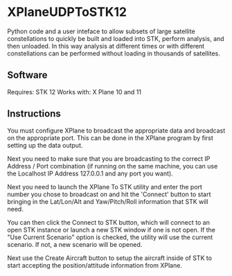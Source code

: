 # XPlaneUDPToSTK12

Python code and a user inteface to allow subsets of large satellite constellations to quickly be built and loaded into STK, perform analysis, and then unloaded. In this way analysis at different times or with different constellations can be performed without loading in thousands of satellites.

## Software

Requires: STK 12
Works with: X Plane 10 and 11

## Instructions

You must configure XPlane to broadcast the appropriate data and broadcast on the appropriate port.  This can be done in the XPlane program by first setting up the data output.

Next you need to make sure that you are broadcasting to the correct IP Address / Port combination (if running on the same machine, you can use the Localhost IP Address 127.0.0.1 and any port you want).

Next you need to launch the XPlane To STK utility and enter the port number you chose to broadcast on and hit the 'Connect' button to start bringing in the Lat/Lon/Alt and Yaw/Pitch/Roll information that STK will need.

You can then click the Connect to STK button, which will connect to an open STK instance or launch a new STK window if one is not open. If the "Use Current Scenario" option is checked, the utility will use the current scenario. If not, a new scenario will be opened.

Next use the Create Aircraft button to setup the aircraft inside of STK to start accepting the position/attitude information from XPlane.